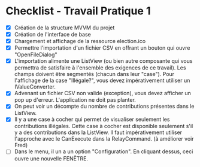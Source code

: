 ﻿# Checklist - Travail Pratique 1

- [x] Création de la structure MVVM du projet 
- [x] Création de l'interface de base 
- [x] Chargement et affichage de la ressource election.ico
- [x] Permettre l'importation d'un fichier CSV en offrant un bouton qui ouvre "OpenFileDialog"
- [x]  L'importation alimente une ListView (ou bien autre composante qui vous permettra de satisfaire à l'ensemble des exigences de ce travail). 
Les champs doivent être segmentés (chacun dans leur "case"). 
Pour l'affichage de la case "Illégale?", vous devez impérativement utiliser un IValueConverter.
- [x] Advenant un fichier CSV non valide (exception), vous devez afficher un pop up d'erreur. L'application ne doit pas planter.
- [x] On peut voir un décompte du nombre de contributions présentes dans le ListView.
- [x] Il y a une case à cocher qui permet de visualiser seulement les contributions illégales.
Cette case à cocher est disponible seulement s'il y a des contributions dans la ListView. 
Il faut impérativement utiliser l'approche avec le CanExecute dans la RelayCommand. (à améliorer voir Fred)
- [ ] Dans le menu, il un a un option "Configuration". En cliquant dessus, ceci ouvre une nouvelle FENÊTRE.  